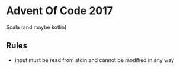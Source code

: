 # Advent Of Code 2017

Scala (and maybe kotlin)

## Rules

- input must be read from stdin and cannot be modified in any way